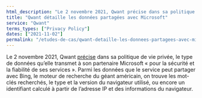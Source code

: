 ```yaml
---
html_description: "Le 2 novembre 2021, Qwant précise dans sa politique de vie privée, le type de données qu’elle transmet à son partenaire Microsoft « pour la sécurité et la fiabilité de ses services »."
title: "Qwant détaille les données partagées avec Microsoft"
service: "Qwant"
terms_types: ["Privacy Policy"]
dates: ["2021-11-02"]
permalink: "/etudes-de-cas/qwant-detaille-les-donnees-partagees-avec-microsoft"
---
```


Le 2 novembre 2021, Qwant <a target="_blank" rel="noopener" href="https://github.com/OpenTermsArchive/contrib-versions/commit/549e959ef7671a194b9bedba8d12c8031c39b922">précise</a> dans sa politique de vie privée, le type de données qu’elle transmet à son partenaire Microsoft « pour la sécurité et la fiabilité de ses services ». Parmi les données que le service peut partager avec Bing, le moteur de recherche du géant américain, on trouve les mot-clés recherchés, le type et la version du navigateur utilisé, ou encore un identifiant calculé à partir de l’adresse IP et des informations du navigateur.
